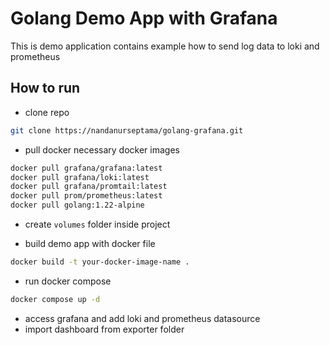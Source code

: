 # Golang Demo App with Grafana

This is demo application contains example how to send log data to loki and prometheus

## How to run

- clone repo

```bash
git clone https://nandanurseptama/golang-grafana.git
```

- pull docker necessary docker images

```bash
docker pull grafana/grafana:latest
docker pull grafana/loki:latest
docker pull grafana/promtail:latest
docker pull prom/prometheus:latest
docker pull golang:1.22-alpine
```

- create `volumes` folder inside project

- build demo app with docker file

```bash
docker build -t your-docker-image-name .
```

- run docker compose
```bash
docker compose up -d
```

- access grafana and add loki and prometheus datasource
- import dashboard from exporter folder
